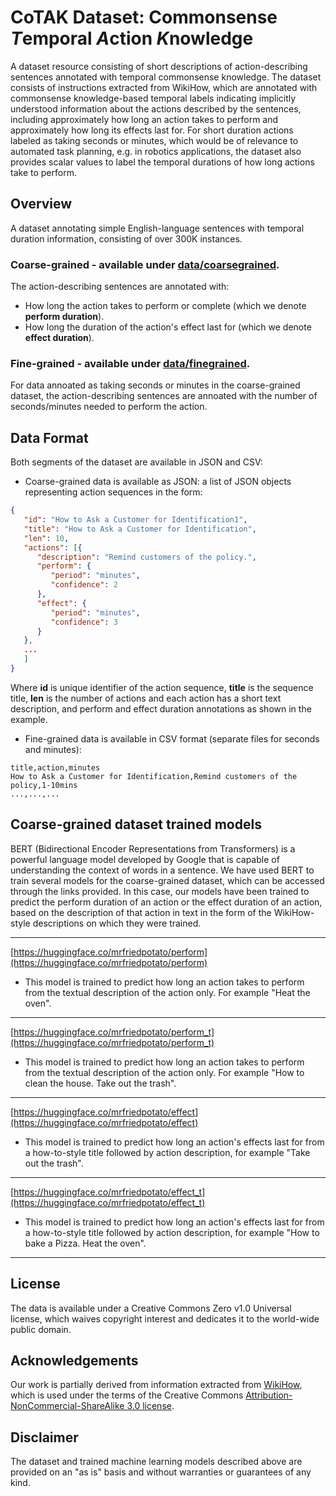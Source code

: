 # CoTAK Dataset: **Co**mmonsense *T*emporal *A*ction *K*nowledge

A dataset resource consisting of short descriptions of action-describing sentences annotated with temporal commonsense knowledge. The dataset consists of instructions extracted from WikiHow, which are annotated with commonsense knowledge-based temporal labels indicating implicitly understood information about the actions described by the sentences, including approximately how long an action takes to perform and approximately how long its effects last for. For short duration actions labeled as taking seconds or minutes, which would be of relevance to automated task planning, e.g. in robotics applications, the dataset also provides scalar values to label the temporal durations of how long actions take to perform. 

## Overview

A dataset annotating simple English-language sentences with temporal duration information, consisting of over 300K instances. 

### Coarse-grained - available under [data/coarsegrained](data/coarsegrained).

The action-describing sentences are annotated with:

- How long the action takes to perform or complete (which we denote **perform duration**). 
- How long the duration of the action's effect last for (which we denote **effect duration**).

### Fine-grained - available under [data/finegrained](data/finegrained).

For data annoated as taking seconds or minutes in the coarse-grained dataset, the action-describing sentences are annoated with the number of seconds/minutes needed to perform the action.

## Data Format

Both segments of the dataset are available in JSON and CSV:

- Coarse-grained data is available as JSON: a list of JSON objects representing action sequences in the form:

```json
{     
   "id": "How to Ask a Customer for Identification1",
   "title": "How to Ask a Customer for Identification",
   "len": 10,
   "actions": [{
      "description": "Remind customers of the policy.",
      "perform": {
         "period": "minutes",
         "confidence": 2
      },
      "effect": {
         "period": "minutes",
         "confidence": 3
      }
   },
   ...
   ]
}
```

Where **id** is unique identifier of the action sequence, **title** is the sequence title, **len** is the number of actions and each action has a short text description, and perform and effect duration annotations as shown in the example.

- Fine-grained data is available in CSV format (separate files for seconds and minutes):

```csv
title,action,minutes
How to Ask a Customer for Identification,Remind customers of the policy,1-10mins
...,...,...
```

## Coarse-grained dataset trained models

BERT (Bidirectional Encoder Representations from Transformers) is a powerful language model developed by Google that is capable of understanding the context of words in a sentence. We have used BERT to train several models for the coarse-grained dataset, which can be accessed through the links provided. In this case, our models have been trained to predict the perform duration of an action or the effect duration of an action, based on the description of that action in text in the form of the WikiHow-style descriptions on which they were trained. 

---
[https://huggingface.co/mrfriedpotato/perform](https://huggingface.co/mrfriedpotato/perform)
- This model is trained to predict how long an action takes to perform from the textual description of the action only. For example "Heat the oven".
---
[https://huggingface.co/mrfriedpotato/perform_t](https://huggingface.co/mrfriedpotato/perform_t)
- This model is trained to predict how long an action takes to perform from the textual description of the action only. For example "How to clean the house. Take out the trash".
---
[https://huggingface.co/mrfriedpotato/effect](https://huggingface.co/mrfriedpotato/effect)
- This model is trained to predict how long an action's effects last for from a how-to-style title followed by action description, for example "Take out the trash".
---
[https://huggingface.co/mrfriedpotato/effect_t](https://huggingface.co/mrfriedpotato/effect_t)
- This model is trained to predict how long an action's effects last for from a how-to-style title followed by action description, for example "How to bake a Pizza. Heat the oven".
---

## License

The data is available under a Creative Commons Zero v1.0 Universal license, which waives copyright interest and dedicates it to the world-wide public domain.

## Acknowledgements

Our work is partially derived from information extracted from [WikiHow](https://www.wikihow.com/), which is used under the terms of the Creative Commons [Attribution-NonCommercial-ShareAlike 3.0 license](https://creativecommons.org/licenses/by-nc-sa/3.0/).

## Disclaimer

The dataset and trained machine learning models described above are provided on an "as is" basis and without warranties or guarantees of any kind.
